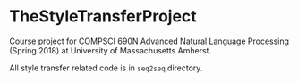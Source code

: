 # TheStyleTransferProject
Course project for COMPSCI 690N Advanced Natural Language Processing (Spring 2018) at University of Massachusetts Amherst.

All style transfer related code is in ```seq2seq``` directory.
